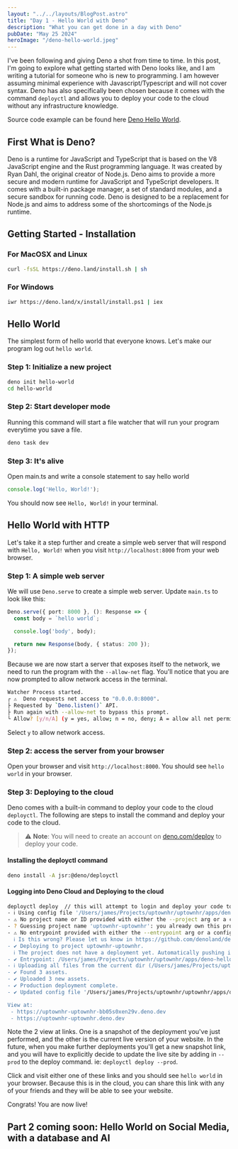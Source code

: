 ```yaml
---
layout: "../../layouts/BlogPost.astro"
title: "Day 1 - Hello World with Deno"
description: "What you can get done in a day with Deno"
pubDate: "May 25 2024"
heroImage: "/deno-hello-world.jpeg"
---
```

I've been following and giving Deno a shot from time to time. In this post, I'm going to explore what getting started
with Deno looks like, and I am writing a tutorial for someone who is new to programming. I am however assuming minimal
experience with Javascript/Typescript and will not cover syntax. Deno has also specifically been chosen because 
it comes with the command `deployctl` and allows you to deploy your code to the cloud without any infrastructure
knowledge.

Source code example can be found here [Deno Hello World](https://github.com/uptownhr/uptownhr/tree/main/apps/deno-hello-world).

## First What is Deno?
Deno is a runtime for JavaScript and TypeScript that is based on the V8 JavaScript engine and the Rust programming language.
It was created by Ryan Dahl, the original creator of Node.js. Deno aims to provide a more secure and modern runtime for
JavaScript and TypeScript developers. It comes with a built-in package manager, a set of standard modules, and a secure
sandbox for running code. Deno is designed to be a replacement for Node.js and aims to address some of the shortcomings
of the Node.js runtime.

## Getting Started - Installation
### For MacOSX and Linux
```bash
curl -fsSL https://deno.land/install.sh | sh
```

### For Windows
```bash
iwr https://deno.land/x/install/install.ps1 | iex
````

## Hello World
The simplest form of hello world that everyone knows. Let's make our program log out `hello world`. 

### Step 1: Initialize a new project
```bash
deno init hello-world
cd hello-world
```

### Step 2: Start developer mode
Running this command will start a file watcher that will run your program everytime you save a file.
```bash
deno task dev
```

### Step 3: It's alive
Open main.ts and write a console statement to say hello world
```typescript
console.log('Hello, World!');
```
You should now see `Hello, World!` in your terminal.

## Hello World with HTTP
Let's take it a step further and create a simple web server that will respond with `Hello, World!` when you visit
`http://localhost:8000` from your web browser.

### Step 1: A simple web server
We will use `Deno.serve` to create a simple web server. Update `main.ts` to look like this:
```typescript
Deno.serve({ port: 8000 }, (): Response => {
  const body = `hello world`;

  console.log('body', body);

  return new Response(body, { status: 200 });
});
```

Because we are now start a server that exposes itself to the network, we need to run the program with the 
`--allow-net` flag. You'll notice that you are now prompted to allow network access in the terminal. 

```bash
Watcher Process started.
┌ ⚠️  Deno requests net access to "0.0.0.0:8000".
├ Requested by `Deno.listen()` API.
├ Run again with --allow-net to bypass this prompt.
└ Allow? [y/n/A] (y = yes, allow; n = no, deny; A = allow all net permissions) >    
```
Select `y` to allow network access.

### Step 2: access the server from your browser
Open your browser and visit `http://localhost:8000`. You should see `hello world` in your browser.

### Step 3: Deploying to the cloud
Deno comes with a built-in command to deploy your code to the cloud `deployctl`. 
The following are steps to install the command and deploy your code to the cloud. 

> :warning: **Note**: You will need to create an account on [deno.com/deploy](https://deno.com/deploy) 
> to deploy your code.

#### Installing the deployctl command
```bash
deno install -A jsr:@deno/deployctl 
```
#### Logging into Deno Cloud and Deploying to the cloud
```bash
deployctl deploy  // this will attempt to login and deploy your code to the cloud
- ℹ Using config file '/Users/james/Projects/uptownhr/uptownhr/apps/deno-hello-world/deno.json'
- ⚠ No project name or ID provided with either the --project arg or a config file.
- ? Guessing project name 'uptownhr-uptownhr': you already own this project. Should I deploy to it? [y/N] y
- ⚠ No entrypoint provided with either the --entrypoint arg or a config file. I've guessed 'main.ts' for you.
  ℹ Is this wrong? Please let us know in https://github.com/denoland/deployctl/issues/new
- ✔ Deploying to project uptownhr-uptownhr.
  ℹ The project does not have a deployment yet. Automatically pushing initial deployment to production (use --prod for further updates).
- ✔ Entrypoint: /Users/james/Projects/uptownhr/uptownhr/apps/deno-hello-world/main.ts
- ℹ Uploading all files from the current dir (/Users/james/Projects/uptownhr/uptownhr/apps/deno-hello-world)
- ✔ Found 3 assets.
- ✔ Uploaded 3 new assets.
- ✔ Production deployment complete.
- ✔ Updated config file '/Users/james/Projects/uptownhr/uptownhr/apps/deno-hello-world/deno.json'.

View at:
 - https://uptownhr-uptownhr-bb05s0xen29v.deno.dev
 - https://uptownhr-uptownhr.deno.dev
```
Note the 2 view at links. One is a snapshot of the deployment you've just performed, and the other is the current live
version of your website. In the future, when you make further deployments you'll get a new snapshot link, and you will
have to explicitly decide to update the live site by adding in `--prod` to the deploy command. ie: `deployctl deploy --prod`.

Click and visit either one of these links and you should see `hello world` in your browser. Because this is in the cloud,
you can share this link with any of your friends and they will be able to see your website. 

Congrats! You are now live!

## Part 2 coming soon: Hello World on Social Media, with a database and AI